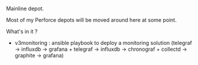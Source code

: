 Mainline depot.

Most of my Perforce depots will be moved around here at some point.

What's in it ?

- v3monitoring : ansible playbook to deploy a monitoring solution (telegraf -> influxdb -> grafana + telegraf -> influxdb -> chronograf + collectd -> graphite -> grafana)
